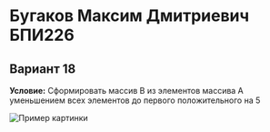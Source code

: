 # Бугаков Максим Дмитриевич БПИ226

## Вариант 18
**Условие:** Сформировать массив B из элементов массива A уменьшением всех элементов до первого положительного на 5

![Пример картинки](img/img1.jpg)


